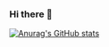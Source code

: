 ### Hi there 👋

[![Anurag's GitHub stats](https://github-readme-stats.vercel.app/api?username=vvv6737)](https://github.com/vvv6737/github-readme-stats)

<!--
**vvv6737/vvv6737** is a ✨ _special_ ✨ repository because its `README.md` (this file) appears on your GitHub profile.

Here are some ideas to get you started:

- 🔭 I’m currently working on ...
- 🌱 I’m currently learning ...
- 👯 I’m looking to collaborate on ...
- 🤔 I’m looking for help with ...
- 💬 Ask me about ...
- 📫 How to reach me: ...
- 😄 Pronouns: ...
- ⚡ Fun fact: ...
-->
